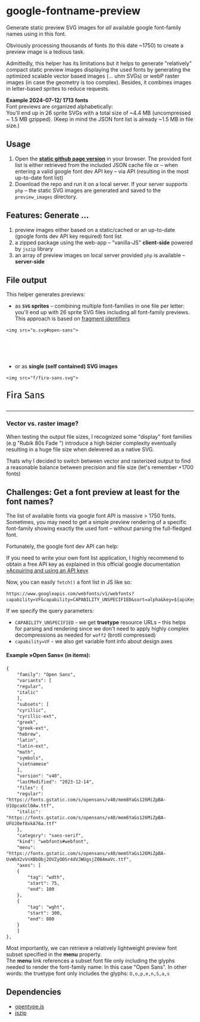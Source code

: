 # google-fontname-preview
Generate static preview SVG images for *all* available google font-family names using in this font.   

Obviously processing thousands of fonts (to this date ~1750) to create a preview image is a tedious task.  

Admittedly, this helper has its limitations but it helps to generate "relatively" compact static preview images displaying the used fonts by generating the optimized scalable vector based images (... uhm SVGs) or webP raster images (in case the geometry is too complex). Besides, it combines images in letter-based sprites to reduce requests.

**Example 2024-07-12/ 1713 fonts**  
Font previews are organized alphabetically:   
You'll end up in 26 sprite SVGs with a total size of ~4.4 MB (uncompressed ~ 1.5 MB gzipped).
(Keep in mind the JSON font list is already ~1.5 MB in file size.)

## Usage
1. Open the [**static github page version**](https://herrstrietzel.github.io/google-fontname-preview/) in your browser. The provided font list is either retrieved from the included JSON cache file or – when entering a valid google font dev API key – via API (resulting in the most up-to-date font list)
2. Download the repo and run it on a local server. If your server supports `php` – the static SVG images are generated and saved to the `preview_images` directory.

## Features: Generate ...
1. preview images either based on a static/cached or an up-to-date (google fonts dev API key required) font list
2. a zipped package using the web-app – "vanilla-JS" **client-side** powered by `jszip` library
3. an array of preview images on local server provided `php` is available – **server-side**


## File output
This helper generates previews:    
* as **`SVG` sprites** – combining multiple font-families in one file per letter: you'll end up with 26 sprite SVG files including all font-family previews. This approach is based on [fragment identifiers](https://css-tricks.com/svg-fragment-identifiers-work/)   


``` 
<img src="o.svg#open-sans">
```
<img src="preview_images/sprites/o.svg#open-sans" alt="open sans" height="50" >

* or as **single (self contained) SVG images**  

``` 
<img src="f/fira-sans.svg">
```
<img src="preview_images/img/f/fira-sans.svg" alt="fira sans" height="50" >

<hr>

### Vector vs. raster image?
When testing the output file sizes, I recognized some "display" font families (e.g "Rubik 80s Fade
") introduce a high bézier complexity eventually resulting in a huge file size when delevered as a native SVG. 

Thats why I decided to switch between vector and rasterized output to find a reasonable balance between  precision and file size (let's remember +1700 fonts)



## Challenges: Get a font preview at least for the font names?  

The list of available fonts via google font API is massive > 1750 fonts.  
Sometimes, you may need to get a simple preview rendering of a specific font-family showing exactly the used font – without parsing the full-fledged font.  

Fortunately, the google font dev API can help:   

If you need to write your own font list application, I highly recommend to obtain a free API key as explained in this official google documentation  [»Acquiring and using an API key«](https://developers.google.com/fonts/docs/developer_api#APIKey)

Now, you can easily `fetch()` a font list in JS like so:   

```
https://www.googleapis.com/webfonts/v1/webfonts?capability=VF&capability=CAPABILITY_UNSPECIFIED&sort=alpha&key=${apiKey}`
```

If we specify the query parameters:  

* `CAPABILITY_UNSPECIFIED` - we get **truetype** resource URLs – this helps for parsing and rendering since we don't need to apply highly complex decompressions as needed for `woff2` (brotli compressed)  
* `capability=VF` - we also get variable font info about design axes




#### Example »Open Sans« (in items): 

```
{
    "family": "Open Sans",
    "variants": [
    "regular",
    "italic"
    ],
    "subsets": [
    "cyrillic",
    "cyrillic-ext",
    "greek",
    "greek-ext",
    "hebrew",
    "latin",
    "latin-ext",
    "math",
    "symbols",
    "vietnamese"
    ],
    "version": "v40",
    "lastModified": "2023-12-14",
    "files": {
    "regular": "https://fonts.gstatic.com/s/opensans/v40/mem8YaGs126MiZpBA-U1UpcaXcl0Aw.ttf",
    "italic": "https://fonts.gstatic.com/s/opensans/v40/mem6YaGs126MiZpBA-UFUJ0ef8xkA76a.ttf"
    },
    "category": "sans-serif",
    "kind": "webfonts#webfont",
    "menu": "https://fonts.gstatic.com/s/opensans/v40/memSYaGs126MiZpBA-UvWbX2vVnXBbObj2OVZyOOSr4dVJWUgsjZ0B4maVc.ttf",
    "axes": [
    {
        "tag": "wdth",
        "start": 75,
        "end": 100
    },
    {
        "tag": "wght",
        "start": 300,
        "end": 800
    }
    ]
},
```

Most importantly, we can retrieve a relatively lightweight preview  font subset specified in the **menu** property.  
The **menu** link references a subset font file only including the glyphs needed to render the font-family name: In this case "Open Sans". In other words: the truetype font only includes the glyphs: `O,o,p,e,n,S,a,s`


## Dependencies
* [opentype.js](https://github.com/opentypejs/opentype.js)
* [jszip](https://github.com/Stuk/jszip)
